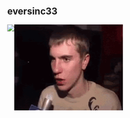 <h2>eversinc33</h2>
<img align="left" src="https://metrics.lecoq.io/eversinc33?template=classic&languages=1&habits=1&fortune=1&base=header%2C%20activity%2C%20community%2C%20repositories%2C%20metadata&base.indepth=false&base.hireable=false&languages=false&languages.ignored=html%2Ccss&languages.skipped=OpenGL-Voxel-Engine&languages.limit=8&languages.threshold=0%25&languages.other=false&languages.colors=github&languages.sections=most-used&languages.indepth=false&languages.analysis.timeout=15&languages.categories=markup%2C%20programming&languages.recent.categories=markup%2C%20programming&languages.recent.load=300&languages.recent.days=14&habits=false&habits.from=200&habits.days=14&habits.facts=true&habits.charts=false&habits.charts.type=classic&habits.trim=false&habits.languages.limit=8&habits.languages.threshold=0%25&fortune=true&config.timezone=Europe%2FBerlin">

![](./shell.gif)
